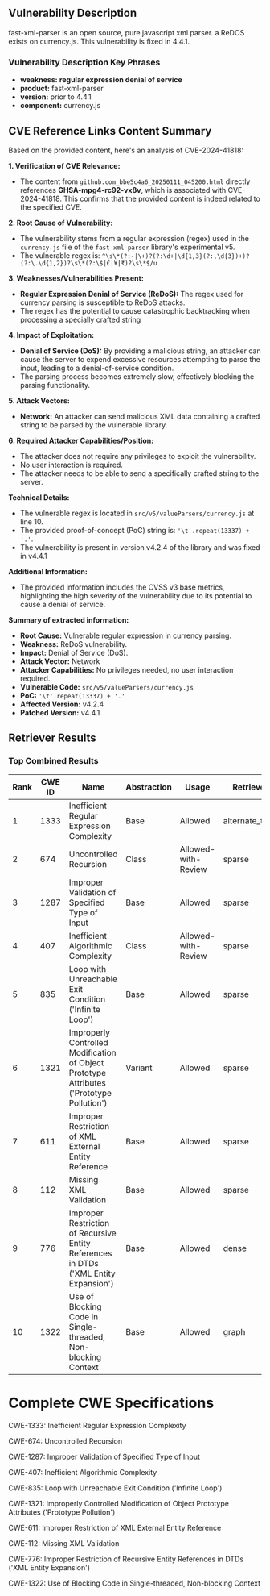 ## Vulnerability Description
fast-xml-parser is an open source, pure javascript xml parser. a ReDOS exists on currency.js. This vulnerability is fixed in 4.4.1.

### Vulnerability Description Key Phrases
- **weakness:** **regular expression denial of service**
- **product:** fast-xml-parser
- **version:** prior to 4.4.1
- **component:** currency.js

## CVE Reference Links Content Summary
Based on the provided content, here's an analysis of CVE-2024-41818:

**1. Verification of CVE Relevance:**

*   The content from `github.com_bbe5c4a6_20250111_045200.html` directly references **GHSA-mpg4-rc92-vx8v**, which is associated with CVE-2024-41818. This confirms that the provided content is indeed related to the specified CVE.

**2. Root Cause of Vulnerability:**
*   The vulnerability stems from a regular expression (regex) used in the `currency.js` file of the `fast-xml-parser` library's experimental v5.
*   The vulnerable regex is: `^\s\*(?:-|\+)?(?:\d+|\d{1,3}(?:,\d{3})+)?(?:\.\d{1,2})?\s\*(?:\$|€|¥|₹)?\s\*$/u`

**3. Weaknesses/Vulnerabilities Present:**
*   **Regular Expression Denial of Service (ReDoS):** The regex used for currency parsing is susceptible to ReDoS attacks.
*   The regex has the potential to cause catastrophic backtracking when processing a specially crafted string

**4. Impact of Exploitation:**
*   **Denial of Service (DoS):** By providing a malicious string, an attacker can cause the server to expend excessive resources attempting to parse the input, leading to a denial-of-service condition.
*   The parsing process becomes extremely slow, effectively blocking the parsing functionality.

**5. Attack Vectors:**
*   **Network:** An attacker can send malicious XML data containing a crafted string to be parsed by the vulnerable library.

**6. Required Attacker Capabilities/Position:**
*   The attacker does not require any privileges to exploit the vulnerability.
*   No user interaction is required.
*   The attacker needs to be able to send a specifically crafted string to the server.

**Technical Details:**

*   The vulnerable regex is located in `src/v5/valueParsers/currency.js` at line 10.
*   The provided proof-of-concept (PoC) string is: `'\t'.repeat(13337) + '.'`.
* The vulnerability is present in version v4.2.4 of the library and was fixed in v4.4.1

**Additional Information:**
*   The provided information includes the CVSS v3 base metrics, highlighting the high severity of the vulnerability due to its potential to cause a denial of service.

**Summary of extracted information:**

*   **Root Cause:** Vulnerable regular expression in currency parsing.
*   **Weakness:** ReDoS vulnerability.
*   **Impact:** Denial of Service (DoS).
*   **Attack Vector:** Network
*   **Attacker Capabilities:** No privileges needed, no user interaction required.
*   **Vulnerable Code:** `src/v5/valueParsers/currency.js`
*   **PoC:** `'\t'.repeat(13337) + '.'`
*   **Affected Version:** v4.2.4
*   **Patched Version:** v4.4.1

## Retriever Results

### Top Combined Results

| Rank | CWE ID | Name | Abstraction | Usage  | Retrievers | Individual Scores |
|------|--------|------|-------------|-------|------------|-------------------|
| 1 | 1333 | Inefficient Regular Expression Complexity | Base | Allowed | alternate_terms | 1.000 |
| 2 | 674 | Uncontrolled Recursion | Class | Allowed-with-Review | sparse | 0.189 |
| 3 | 1287 | Improper Validation of Specified Type of Input | Base | Allowed | sparse | 0.167 |
| 4 | 407 | Inefficient Algorithmic Complexity | Class | Allowed-with-Review | sparse | 0.165 |
| 5 | 835 | Loop with Unreachable Exit Condition ('Infinite Loop') | Base | Allowed | sparse | 0.160 |
| 6 | 1321 | Improperly Controlled Modification of Object Prototype Attributes ('Prototype Pollution') | Variant | Allowed | sparse | 0.158 |
| 7 | 611 | Improper Restriction of XML External Entity Reference | Base | Allowed | sparse | 0.152 |
| 8 | 112 | Missing XML Validation | Base | Allowed | sparse | 0.152 |
| 9 | 776 | Improper Restriction of Recursive Entity References in DTDs ('XML Entity Expansion') | Base | Allowed | dense | 0.496 |
| 10 | 1322 | Use of Blocking Code in Single-threaded, Non-blocking Context | Base | Allowed | graph | 0.002 |



# Complete CWE Specifications

CWE-1333: Inefficient Regular Expression Complexity

CWE-674: Uncontrolled Recursion

CWE-1287: Improper Validation of Specified Type of Input

CWE-407: Inefficient Algorithmic Complexity

CWE-835: Loop with Unreachable Exit Condition ('Infinite Loop')

CWE-1321: Improperly Controlled Modification of Object Prototype Attributes ('Prototype Pollution')

CWE-611: Improper Restriction of XML External Entity Reference

CWE-112: Missing XML Validation

CWE-776: Improper Restriction of Recursive Entity References in DTDs ('XML Entity Expansion')

CWE-1322: Use of Blocking Code in Single-threaded, Non-blocking Context